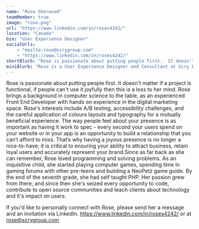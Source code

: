 ```yaml
---
name: "Rose Sherwood"
teamMember: true
image: "rose.png"
url: "https://www.linkedin.com/in/roses4242/"
location: "Canada"
bio: "User Experience Designer"
socialUrls:
    - "mailto:rose@scrygroup.com"
    - "https://www.linkedin.com/in/roses4242/"
shortBlurb: "Rose is passionate about putting people first.  It doesn't matter if a project is functional, if people can't use it joyfully it's a loss to her mind. Rose brings a background in computer science to the table, as an experienced Front End Developer with hands on experience in the digital marketing space. Rose's interests include A/B testing, accessibility challenges, and the careful application of colours layouts and typography for a mutually beneficial experience."
miniBlurb: "Rose is a User Experience Designer and Consultant at Scry Engineering. As the company’s in-house UX specialist, she has a passion for creating great user experiences."
---
```


Rose is passionate about putting people first.  It doesn't matter if a project is functional, if people can't use it joyfully then this is a loss to her mind. Rose brings a background in computer science to the table, as an experienced Front End Developer with hands on experience in the digital marketing space. Rose's interests include A/B testing, accessibility challenges, and the careful application of colours layouts and typography for a mutually beneficial experience. The way people feel about your presence is as important as having it work to spec - every second your users spend on your website or in your app is an opportunity to build a relationship that you can’t afford to miss. That’s why having a joyous presence is no longer a nice-to-have; it is critical to ensuring your ability to attract business, retain loyal users and accurately represent your brand.Since as far back as she can remember, Rose loved programming and solving problems. As an inquisitive child, she started playing computer games, spending time in gaming forums with other pre-teens and building a NeoPetz game guide. By the end of the seventh grade, she had self taught PHP. Her passion grew from there, and since then she's seized every opportunity to code, contribute to open source communities and teach clients about technology and it's impact on users.

If you'd like to personally connect with Rose, please send her a message and an invitation via LinkedIn.
https://www.linkedin.com/in/roses4242/ or at rose@scrygroup.com
